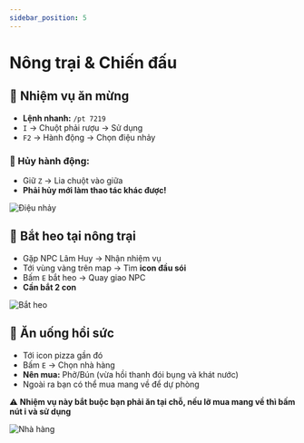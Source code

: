 ```yaml
---
sidebar_position: 5
---
```


# Nông trại & Chiến đấu

## 🎉 Nhiệm vụ ăn mừng
- **Lệnh nhanh:** `/pt 7219`
- `I` → Chuột phải rượu → Sử dụng
- `F2` → Hành động → Chọn điệu nhảy

### 💃 Hủy hành động:
- Giữ `Z` → Lia chuột vào giữa
- **Phải hủy mới làm thao tác khác được!**

![Điệu nhảy](/img/tanthu8.png)

## 🐖 Bắt heo tại nông trại
- Gặp NPC Lâm Huy → Nhận nhiệm vụ
- Tới vùng vàng trên map → Tìm **icon đầu sói**
- Bấm `E` bắt heo → Quay giao NPC
- **Cần bắt 2 con**

![Bắt heo](/img/tanthu9.png)

## 🍜 Ăn uống hồi sức
- Tới icon pizza gần đó
- Bấm `E` → Chọn nhà hàng
- **Nên mua:** Phở/Bún (vừa hồi thanh đói bụng và khát nước)
- Ngoài ra bạn có thể mua mang về để dự phòng

⚠️ **Nhiệm vụ này bắt buộc bạn phải ăn tại chỗ, nếu lỡ mua mang về thì bấm nút i và sử dụng**

![Nhà hàng](/img/tanthu10.png)